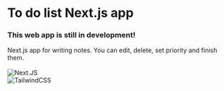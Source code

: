 # To do list Next.js app

### This web app is still in development!

Next.js app for writing notes. You can edit, delete, set priority and finish them.
\
\
![Next.JS](https://img.shields.io/badge/NextJS-555555?style=for-the-badge&logo=nextdotjs&logoColor=white)
\
![TailwindCSS](https://img.shields.io/badge/TailwindCSS-555555?style=for-the-badge&logo=tailwindcss&logoColorC=00bcff)

